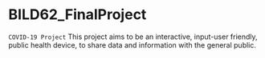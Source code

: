 # BILD62_FinalProject
`COVID-19 Project`
This project aims to be an interactive, input-user friendly, public health device, to share data and information with the general public. 
